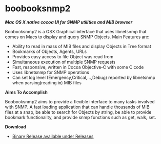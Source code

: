 # boobooksnmp2
___Mac OS X native cocoa UI for SNMP utilities and MIB browser___


Boobooksnmp2 is a OSX Graphical interface that uses libnetsnmp that comes on Macs to display and query SNMP Objects. Main Features are:
- Ability to read in mass of MIB files and display Objects in Tree format
- Bookmarks of Objects, Agents, URLs
- Provides easy access to file Object was read from
- Simultaneous execution of multiple SNMP requests
- Fast, responsive, written in Cocoa Objective-C with some C code
- Uses libnetsnmp for SNMP operations
- Can set log level (Emergency,Critical,...,Debug) reported by libnetsnmp when parsing(reading in) MIB files

__Aims To Accomplish__

Boobooksnmp2 aims to provide a flexible interface to many tasks involved
with SNMP. A fast loading application that can handle thousands of MIB
files at a snap, be able to search for Objects by string, be able to
provide bookmark functionality, and provide snmp functions such as get,
walk, set.

__Download__

- [Binary Release available under Releases](https://github.com/G5unit/boobooksnmp2/releases)
